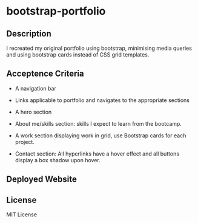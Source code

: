 # bootstrap-portfolio

## Description 

I recreated my original portfolio using bootstrap, minimising media queries and using bootstrap cards instead of CSS grid templates.

## Acceptence Criteria
- A navigation bar

- Links applicable to  portfolio and navigates to the appropriate sections

- A hero section

- About me/skills section: skills I expect to learn from the bootcamp.

- A work section displaying  work in grid, use Bootstrap cards for each project.

- Contact section: All hyperlinks  have a hover effect and all buttons  display a box shadow upon hover.


## Deployed Website

## License
MIT License